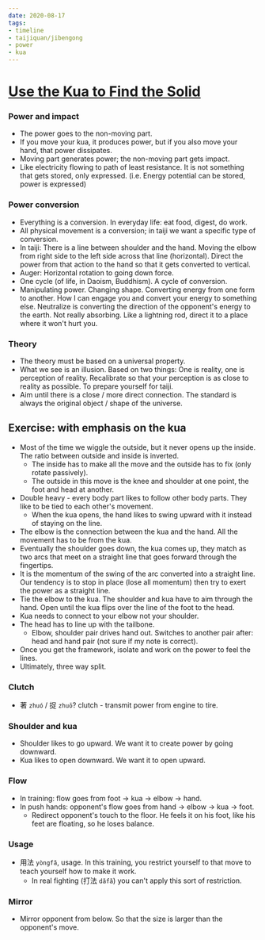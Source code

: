 ```yaml
---
date: 2020-08-17
tags:
- timeline
- taijiquan/jibengong
- power
- kua
---
```


# [Use the Kua to Find the Solid](http://practicalmethod.com/2020/08/use-the-kua-to-find-the-solid-2020-08-17-online-video-purchase/)

### Power and impact
* The power goes to the non-moving part.
* If you move your kua, it produces power, but if you also move your hand, that power dissipates.
* Moving part generates power; the non-moving part gets impact.
* Like electricity flowing to path of least resistance.  It is not something that gets stored, only expressed.  (i.e. Energy potential can be stored, power is expressed)

### Power conversion
* Everything is a conversion.  In everyday life: eat food, digest, do work.
* All physical movement is a conversion; in taiji we want a specific type of conversion.
* In taiji: There is a line between shoulder and the hand.  Moving the elbow from right side to the left side across that line (horizontal).  Direct the power from that action to the hand so that it gets converted to vertical.
* Auger: Horizontal rotation to going down force.
* One cycle (of life, in Daoism, Buddhism).  A cycle of conversion.
* Manipulating power.  Changing shape.  Converting energy from one form to another.  How I can engage you and convert your energy to something else.  Neutralize is converting the direction of the opponent's energy to the earth.  Not really absorbing.  Like a lightning rod, direct it to a place where it won't hurt you.

### Theory
* The theory must be based on a universal property.
* What we see is an illusion.  Based on two things:  One is reality, one is perception of reality.  Recalibrate so that your perception is as close to reality as possible.  To prepare yourself for taiji.
* Aim until there is a close / more direct connection.  The standard is always the original object / shape of the universe.

## Exercise: <fetchwater> with emphasis on the kua
* Most of the time we wiggle the outside, but it never opens up the inside.  The ratio between outside and inside is inverted.
  * The inside has to make all the move and the outside has to fix (only rotate passively).
  * The outside in this move is the knee and shoulder at one point, the foot and head at another.
* Double heavy - every body part likes to follow other body parts.  They like to be tied to each other's movement.
  * When the kua opens, the hand likes to swing upward with it instead of staying on the line.
* The elbow is the connection between the kua and the hand.  All the movement has to be from the kua.
* Eventually the shoulder goes down, the kua comes up, they match as two arcs that meet on a straight line that goes forward through the fingertips.
* It is the momentum of the swing of the arc converted into a straight line.  Our tendency is to stop in place (lose all momentum) then try to exert the power as a straight line.
* Tie the elbow to the kua.  The shoulder and kua have to aim through the hand.  Open until the kua flips over the line of the foot to the head.
* Kua needs to connect to your elbow not your shoulder.
* The head has to line up with the tailbone.
  * Elbow, shoulder pair drives hand out.  Switches to another pair after: head and hand pair (not sure if my note is correct).
* Once you get the framework, isolate and work on the power to feel the lines.
* Ultimately, three way split.

### Clutch
* 著 `zhuó` / 捉 `zhuō`? clutch - transmit power from engine to tire.

### Shoulder and kua
* Shoulder likes to go upward.  We want it to create power by going downward.
* Kua likes to open downward.  We want it to open upward.

### Flow
* In training: flow goes from foot -> kua -> elbow -> hand.
* In push hands: opponent's flow goes from hand -> elbow -> kua -> foot.
  * Redirect opponent's touch to the floor.  He feels it on his foot, like his feet are floating, so he loses balance.

### Usage
* 用法 `yòngfǎ`, usage.  In this training, you restrict yourself to that move to teach yourself how to make it work.
  * In real fighting (打法 `dǎfǎ`) you can't apply this sort of restriction.

### Mirror
* Mirror opponent from below.  So that the size is larger than the opponent's move.
